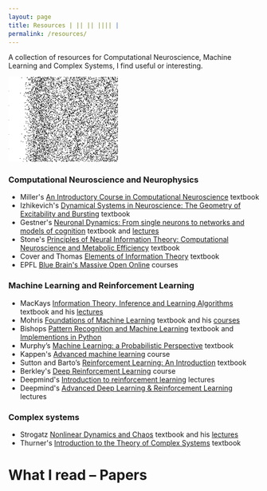 ```yaml
---
layout: page
title: Resources | || || |||| |
permalink: /resources/
---
```


A collection of resources for Computational Neuroscience, Machine Learning and Complex Systems, I find useful or interesting.

<img src="/assets/iconsmall.png" width="220"> 

### Computational Neuroscience and Neurophysics
- Miller's [An Introductory Course in Computational Neuroscience](https://mitpress.mit.edu/books/introductory-course-computational-neuroscience) textbook
- Izhikevich's [Dynamical Systems in Neuroscience: The Geometry of Excitability and Bursting](https://www.izhikevich.org/publications/dsn.pdf) textbook
- Gestner's [Neuronal Dynamics: From single neurons to networks and models of cognition](https://neuronaldynamics.epfl.ch/online/index.html) textbook and [lectures](https://lcnwww.epfl.ch/gerstner/NeuronalDynamics-MOOCall.html)
- Stone's [Principles of Neural Information Theory: Computational Neuroscience and Metabolic Efficiency](https://core.ac.uk/download/pdf/74233244.pdf) textbook
- Cover and Thomas [Elements of Information Theory](http://staff.ustc.edu.cn/~cgong821/Wiley.Interscience.Elements.of.Information.Theory.Jul.2006.eBook-DDU.pdf) textbook
- EPFL [Blue Brain's Massive Open Online](https://www.epfl.ch/research/domains/bluebrain/blue-brain/massive-open-online-courses/) courses

### Machine Learning and Reinforcement Learning
- MacKays [Information Theory, Inference and Learning Algorithms](https://www.inference.org.uk/itprnn/book.pdf) textbook and his [lectures](https://www.youtube.com/playlist?list=PLruBu5BI5n4aFpG32iMbdWoRVAA-Vcso6)
- Mohris [Foundations of Machine Learning](https://cs.nyu.edu/~mohri/mlbook/) textbook and his [courses](https://cs.nyu.edu/~mohri/) 
- Bishops [Pattern Recognition and Machine Learning](http://users.isr.ist.utl.pt/~wurmd/Livros/school/Bishop%20-%20Pattern%20Recognition%20And%20Machine%20Learning%20-%20Springer%20%202006.pdf) textbook and 
[Implementions in Python](https://github.com/ctgk/PRML)
- Murphy’s [Machine Learning: a Probabilistic Perspective](https://doc.lagout.org/science/Artificial%20Intelligence/Machine%20learning/Machine%20Learning_%20A%20Probabilistic%20Perspective%20%5BMurphy%202012-08-24%5D.pdf) textbook
- Kappen's [Advanced machine learning](http://www.snn.ru.nl/~bertk/machinelearning/adv_ml.html) course
- Sutton and Barto’s [Reinforcement Learning: An Introduction](http://incompleteideas.net/sutton/book/RLbook2018.pdf) textbook
- Berkley's [Deep Reinforcement Learning](http://rail.eecs.berkeley.edu/deeprlcourse/) course
- Deepmind's [Introduction to reinforcement learning](https://www.youtube.com/watch?v=2pWv7GOvuf0&list=PLqYmG7hTraZDM-OYHWgPebj2MfCFzFObQ) lectures
- Deepmind's [Advanced Deep Learning & Reinforcement Learning](https://www.youtube.com/playlist?list=PLqYmG7hTraZDNJre23vqCGIVpfZ_K2RZs) lectures

### Complex systems 
- Strogatz [Nonlinear Dynamics and Chaos](http://www.hds.bme.hu/~fhegedus/Strogatz%20-%20Nonlinear%20Dynamics%20and%20Chaos.pdf) textbook and his [lectures](https://www.youtube.com/playlist?list=PLbN57C5Zdl6j_qJA-pARJnKsmROzPnO9V)
- Thurner's [Introduction to the Theory of Complex Systems](https://www.amazon.de/Introduction-Theory-Complex-Systems-Thurner/dp/019882193X/ref=sr_1_1?__mk_de_DE=ÅMÅŽÕÑ&keywords=complex+systems&qid=1582538232&sr=8-1) textbook



# What I read – Papers

